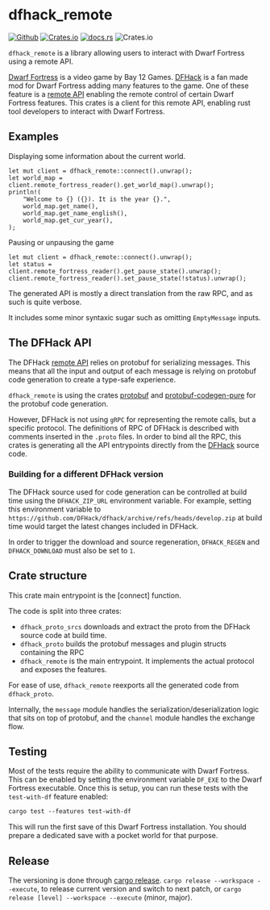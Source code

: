 # dfhack_remote

[![Github](https://img.shields.io/badge/github-plule%2Fdfhack--remote-8da0cb?style=flat-square)](https://github.com/plule/dfhack-remote)
[![Crates.io](https://img.shields.io/crates/v/dfhack-remote?style=flat-square)](https://crates.io/crates/dfhack-remote)
[![docs.rs](https://img.shields.io/docsrs/dfhack-remote?style=flat-square)](https://docs.rs/dfhack-remote)
![Crates.io](https://img.shields.io/crates/l/dfhack-remote?style=flat-square)


`dfhack_remote` is a library allowing users to interact with Dwarf Fortress using a remote API.

[Dwarf Fortress] is a video game by Bay 12 Games.
[DFHack] is a fan made mod for Dwarf Fortress adding many
features to the game.
One of these feature is a [remote API] enabling
the remote control of certain Dwarf Fortress features.
This crates is a client for this remote API, enabling rust tool developers to
interact with Dwarf Fortress.

## Examples

Displaying some information about the current world.

```no_run
let mut client = dfhack_remote::connect().unwrap();
let world_map = client.remote_fortress_reader().get_world_map().unwrap();
println!(
    "Welcome to {} ({}). It is the year {}.",
    world_map.get_name(),
    world_map.get_name_english(),
    world_map.get_cur_year(),
);
```

Pausing or unpausing the game
``` no_run
let mut client = dfhack_remote::connect().unwrap();
let status = client.remote_fortress_reader().get_pause_state().unwrap();
client.remote_fortress_reader().set_pause_state(!status).unwrap();
```

The generated API is mostly a direct translation from the raw RPC,
and as such is quite verbose.

It includes some minor syntaxic sugar such as omitting `EmptyMessage` inputs.

## The DFHack API

The DFHack [remote API] relies on protobuf for serializing messages.
This means that all the input and output of each message is relying on protobuf code generation to create
a type-safe experience.

`dfhack_remote` is using the crates [protobuf] and [protobuf-codegen-pure] for the protobuf code generation.

However, DFHack is not using `gRPC` for representing the remote calls, but a specific protocol.
The definitions of RPC of DFHack is described with comments inserted in the `.proto` files. In order
to bind all the RPC, this crates is generating all the API entrypoints directly from the [DFHack] source code.

### Building for a different DFHack version

The DFHack source used for code generation can be controlled at build time using the `DFHACK_ZIP_URL`
environment variable. For example, setting this environment variable to `https://github.com/DFHack/dfhack/archive/refs/heads/develop.zip`
at build time would target the latest changes included in DFHack.

In order to trigger the download and source regeneration, `DFHACK_REGEN` and `DFHACK_DOWNLOAD` must also be set to `1`.


## Crate structure

This crate main entrypoint is the [connect] function.

The code is split into three crates:

- `dfhack_proto_srcs` downloads and extract the proto from the DFHack source code at build time.
- `dfhack_proto` builds the protobuf messages and plugin structs containing the RPC
- `dfhack_remote` is the main entrypoint. It implements the actual protocol and exposes the features.

For ease of use, `dfhack_remote` reexports all the generated code from `dfhack_proto`.

Internally, the `message` module handles the serialization/deserialization logic that sits on top of protobuf,
and the `channel` module handles the exchange flow.

## Testing

Most of the tests require the ability to communicate with Dwarf Fortress.
This can be enabled by setting the environment variable `DF_EXE` to the Dwarf Fortress executable.
Once this is setup, you can run these tests with the `test-with-df` feature enabled:

```txt
cargo test --features test-with-df
```

This will run the first save of this Dwarf Fortress installation. You should prepare a dedicated save with a pocket world for that purpose.

## Release

The versioning is done through [cargo release]. `cargo release --workspace --execute`, to release current version
and switch to next patch, or `cargo release [level] --workspace --execute` (minor, major).


[Dwarf Fortress]: http://www.bay12games.com/dwarves/
[DFHack]: https://docs.dfhack.org/en/stable/
[remote API]: https://docs.dfhack.org/en/stable/docs/Remote.html
[protobuf]: https://crates.io/crates/protobuf
[protobuf-codegen-pure]: https://crates.io/crates/protobuf-codegen-pure
[cargo release]: https://github.com/crate-ci/cargo-release